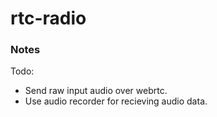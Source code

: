 # rtc-radio

### Notes
Todo:
- Send raw input audio over webrtc.
- Use audio recorder for recieving audio data.
